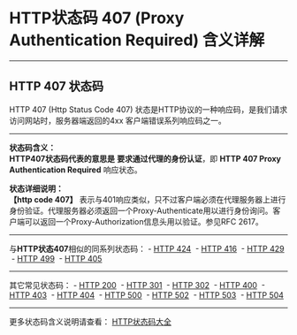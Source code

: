 # HTTP状态码 407 (Proxy Authentication Required) 含义详解

---

## HTTP 407 状态码

HTTP 407 (Http Status Code 407) 状态是HTTP协议的一种响应码，是我们请求访问网站时，服务器端返回的4xx 客户端错误系列响应码之一。

---

**状态码含义：**  
**HTTP407状态码代表的意思是** **要求通过代理的身份认证**，即 **HTTP 407 Proxy Authentication Required** 响应状态。

**状态详细说明：**  
**【http code 407】** 表示与401响应类似，只不过客户端必须在代理服务器上进行身份验证。代理服务器必须返回一个Proxy-Authenticate用以进行身份询问。客户端可以返回一个Proxy-Authorization信息头用以验证。参见RFC 2617。

  

---

与**HTTP状态407**相似的同系列状态码： - [HTTP 424](https://github.com/CrayonL/AllHttpStatusCodes/blob/master/HTTPStatusCode/4xx_ClientErrors/Code_424.md "HTTP 424详细说明")
 - [HTTP 416](https://github.com/CrayonL/AllHttpStatusCodes/blob/master/HTTPStatusCode/4xx_ClientErrors/Code_416.md "HTTP 416详细说明")
 - [HTTP 429](https://github.com/CrayonL/AllHttpStatusCodes/blob/master/HTTPStatusCode/4xx_ClientErrors/Code_429.md "HTTP 429详细说明")
 - [HTTP 499](https://github.com/CrayonL/AllHttpStatusCodes/blob/master/HTTPStatusCode/4xx_ClientErrors/Code_499.md "HTTP 499详细说明")
 - [HTTP 405](https://github.com/CrayonL/AllHttpStatusCodes/blob/master/HTTPStatusCode/4xx_ClientErrors/Code_405.md "HTTP 405详细说明")

---

其它常见状态码： - [HTTP 200](https://github.com/CrayonL/AllHttpStatusCodes/blob/master/HTTPStatusCode/2xx_Success/Code_200.md "HTTP 200详细说明")
 - [HTTP 301](https://github.com/CrayonL/AllHttpStatusCodes/blob/master/HTTPStatusCode/3xx_Redirection/Code_301.md "HTTP 301详细说明")
 - [HTTP 302](https://github.com/CrayonL/AllHttpStatusCodes/blob/master/HTTPStatusCode/3xx_Redirection/Code_302.md "HTTP 302详细说明")
 - [HTTP 400](https://github.com/CrayonL/AllHttpStatusCodes/blob/master/HTTPStatusCode/4xx_ClientErrors/Code_400.md "HTTP 400详细说明")
 - [HTTP 403](https://github.com/CrayonL/AllHttpStatusCodes/blob/master/HTTPStatusCode/4xx_ClientErrors/Code_403.md "HTTP 403详细说明")
 - [HTTP 404](https://github.com/CrayonL/AllHttpStatusCodes/blob/master/HTTPStatusCode/4xx_ClientErrors/Code_404.md "HTTP 404详细说明")
 - [HTTP 500](https://github.com/CrayonL/AllHttpStatusCodes/blob/master/HTTPStatusCode/5xx_ServerErrors/Code_500.md "HTTP 500详细说明")
 - [HTTP 502](https://github.com/CrayonL/AllHttpStatusCodes/blob/master/HTTPStatusCode/5xx_ServerErrors/Code_502.md "HTTP 502详细说明")
 - [HTTP 503](https://github.com/CrayonL/AllHttpStatusCodes/blob/master/HTTPStatusCode/5xx_ServerErrors/Code_503.md "HTTP 503详细说明")
 - [HTTP 504](https://github.com/CrayonL/AllHttpStatusCodes/blob/master/HTTPStatusCode/5xx_ServerErrors/Code_504.md "HTTP 504详细说明")

---

更多状态码含义说明请查看： [HTTP状态码大全](https://github.com/CrayonL/AllHttpStatusCodes)